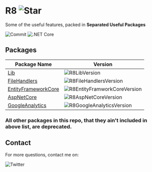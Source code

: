 # R8 ![Star](https://img.shields.io/github/stars/iamr8/R8?style=social)

Some of the useful features, packed in **Separated Useful Packages**

![Commit](https://img.shields.io/github/last-commit/iamr8/r8) ![.NET Core](https://github.com/arashaan/R8/workflows/.NET%20Core/badge.svg?branch=master)

## Packages

| Package Name                                                          | Version     |
| --------------------------------------------------------------------- | ----------- |
| [Lib](https://www.nuget.org/packages/R8.Lib/)                 | ![R8LibVersion](https://img.shields.io/nuget/vpre/R8.Lib) | ![R8LibDownloads](https://img.shields.io/nuget/dt/R8.Lib) |
| [FileHandlers](https://www.nuget.org/packages/R8.FileHandlers/)        | ![R8FileHandlersVersion](https://img.shields.io/nuget/vpre/R8.FileHandlers) |
| [EntityFrameworkCore](https://www.nuget.org/packages/R8.EntityFrameworkCore/) | ![R8EntityFramworkCoreVersion](https://img.shields.io/nuget/vpre/R8.EntityFrameworkCore) |
| [AspNetCore](https://www.nuget.org/packages/R8.AspNetCore/)          | ![R8AspNetCoreVersion](https://img.shields.io/nuget/vpre/R8.AspNetCore) |
| [GoogleAnalytics](https://www.nuget.org/packages/R8.GoogleAnalytics/)     | ![R8GoogleAnalyticsVersion](https://img.shields.io/nuget/vpre/R8.GoogleAnalytics)  |

### All other packages in this repo, that they ain't included in above list, are deprecated.

## Contact
For more questions, contact me on:

 ![Twitter](https://img.shields.io/twitter/follow/arash_shabbeh?style=social)
